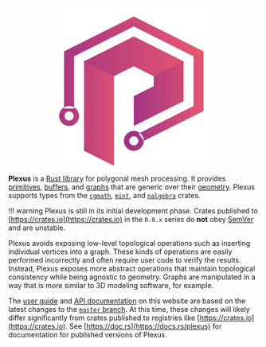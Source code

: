 <div align="center">
    <img alt="Plexus" src="img/plexus.svg" width="320"/>
</div>

**Plexus** is a [Rust library](https://crates.io/crates/plexus) for polygonal
mesh processing. It provides [primitives](user-guide/primitives),
[buffers](user-guide/buffers), and [graphs](user-guide/graphs) that are generic
over their [geometry](user-guide/geometry). Plexus supports types from the
[`cgmath`](https://crates.io/crates/cgmath),
[`mint`](https://crates.io/crates/mint), and
[`nalgebra`](https://crates.io/crates/nalgebra) crates.

!!! warning
    Plexus is still in its initial development phase. Crates published to
    [https://crates.io](https://crates.io) in the `0.0.x` series do **not** obey
    [SemVer](https://doc.rust-lang.org/cargo/reference/specifying-dependencies.html)
    and are unstable.

Plexus avoids exposing low-level topological operations such as inserting
individual vertices into a graph. These kinds of operations are easily performed
incorrectly and often require user code to verify the results. Instead, Plexus
exposes more abstract operations that maintain topological consistency while
being agnostic to geometry. Graphs are manipulated in a way that is more similar
to 3D modeling software, for example.

The [user guide](user-guide/getting-started.md) and [API
documentation](rustdoc/plexus/index.html) on this website are based on the
latest changes to the [`master` branch](https://github.com/olson-sean-k/plexus).
At this time, these changes will likely differ significantly from crates
published to registries like [https://crates.io](https://crates.io). See
[https://doc.rs](https://docs.rs/plexus) for documentation for published
versions of Plexus.
